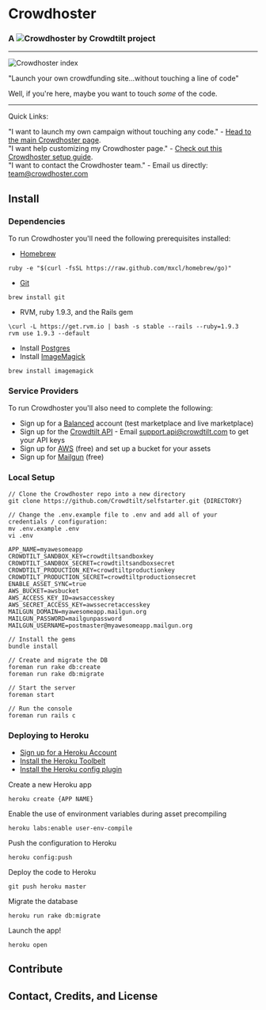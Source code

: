 # Crowdhoster 
### A ![Crowdhoster by Crowdtilt](https://raw.github.com/mattlebel/Crowdhoster/master/app/assets/images/by_crowdtilt.png) project
---

![Crowdhoster index](https://raw.github.com/mattlebel/Crowdhoster/master/app/assets/images/readmeScreenshot.png)

"Launch your own crowdfunding site...without touching a line of code"

Well, if you're here, maybe you want to touch *some* of the code.

---
Quick Links:

"I want to launch my own campaign without touching any code." - [Head to the main Crowdhoster page](http://crowdhoster.com).      
"I want help customizing my Crowdhoster page." - [Check out this Crowdhoster setup guide](http:crowdhostersetup.herokuapp.com).    
"I want to contact the Crowdhoster team." - Email us directly: [team@crowdhoster.com](mailto:team@crowdhoster.com)

## Install

### Dependencies

To run Crowdhoster you'll need the following prerequisites installed:

* [Homebrew](http://mxcl.github.io/homebrew/)    
```
ruby -e "$(curl -fsSL https://raw.github.com/mxcl/homebrew/go)"
```
* [Git](http://git-scm.com/)   
```
brew install git
```
* RVM, ruby 1.9.3, and the Rails gem    
```
\curl -L https://get.rvm.io | bash -s stable --rails --ruby=1.9.3
rvm use 1.9.3 --default
```
* Install [Postgres](https://devcenter.heroku.com/articles/heroku-postgresql#local-setup)    
* Install [ImageMagick](http://www.imagemagick.org/script/index.php)    
```
brew install imagemagick
```

### Service Providers

To run Crowdhoster you'll also need to complete the following:

* Sign up for a [Balanced](https://www.balancedpayments.com/) account (test marketplace and live marketplace)    
* Sign up for the [Crowdtilt API](https://www.crowdtilt.com/learn/developers) - Email [support.api@crowdtilt.com](mailto:support.api@crowdtilt.com) to get your API keys    
* Sign up for [AWS](http://aws.amazon.com/s3/) (free) and set up a bucket for your assets    
* Sign up for [Mailgun](http://www.mailgun.com/) (free)    

### Local Setup

```
// Clone the Crowdhoster repo into a new directory
git clone https://github.com/Crowdtilt/selfstarter.git {DIRECTORY}
```

```
// Change the .env.example file to .env and add all of your credentials / configuration:
mv .env.example .env
vi .env

APP_NAME=myawesomeapp
CROWDTILT_SANDBOX_KEY=crowdtiltsandboxkey
CROWDTILT_SANDBOX_SECRET=crowdtiltsandboxsecret
CROWDTILT_PRODUCTION_KEY=crowdtiltproductionkey
CROWDTILT_PRODUCTION_SECRET=crowdtiltproductionsecret
ENABLE_ASSET_SYNC=true
AWS_BUCKET=awsbucket
AWS_ACCESS_KEY_ID=awsaccesskey
AWS_SECRET_ACCESS_KEY=awssecretaccesskey
MAILGUN_DOMAIN=myawesomeapp.mailgun.org
MAILGUN_PASSWORD=mailgunpassword
MAILGUN_USERNAME=postmaster@myawesomeapp.mailgun.org
```

```
// Install the gems
bundle install
```

```
// Create and migrate the DB
foreman run rake db:create
foreman run rake db:migrate
```

```
// Start the server
foreman start
```

```
// Run the console
foreman run rails c
```

### Deploying to Heroku

* [Sign up for a Heroku Account](https://www.heroku.com/)    
* [Install the Heroku Toolbelt](https://toolbelt.heroku.com/)    
* [Install the Heroku config plugin](https://devcenter.heroku.com/articles/config-vars#using-foreman-and-heroku-config)

Create a new Heroku app    
```
heroku create {APP NAME}
```

Enable the use of environment variables during asset precompiling    
```
heroku labs:enable user-env-compile
```

Push the configuration to Heroku    
```
heroku config:push 
```

Deploy the code to Heroku    
```
git push heroku master
```

Migrate the database    
```
heroku run rake db:migrate
```

Launch the app!    
```
heroku open
```

## Contribute

## Contact, Credits, and License